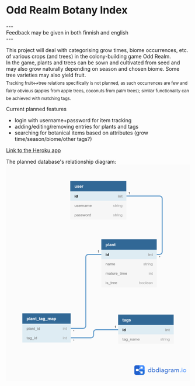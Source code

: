 # Odd Realm Botany Index  

\---  
Feedback may be given in both finnish and english  
\---  

This project will deal with categorising grow times, biome occurrences, etc. of various crops (and trees) in the colony-building game Odd Realm.  
In the game, plants and trees can be sown and cultivated from seed and may also grow naturally depending on season and chosen biome. Some tree varieties may also yield fruit.  
<sub>Tracking fruit<->tree relations specifically is not planned, as such occurrences are few and fairly obvious (apples from apple trees, coconuts from palm trees); similar functionality can be achieved with matching tags.</sub>



Current planned features  
 - login with username+password for item tracking  
 - adding/editing/removing entries for plants and tags  
 - searching for botanical items based on attributes (grow time/season/biome/other tags?)  
 
[Link to the Heroku app](https://oddrealmbotany.herokuapp.com/)



The planned database's relationship diagram:  
![the planned database structure](./documentation/DBdiagram.png "The Planned Database")
